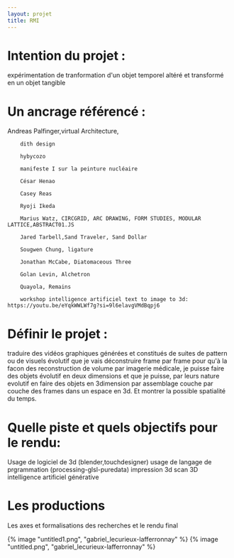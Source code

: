 ```yaml
---
layout: projet
title: RMI
---
```


# Intention du projet :
expérimentation de tranformation d'un objet temporel altéré et transformé en un objet tangible

# Un ancrage référencé :
Andreas Palfinger,virtual Architecture,

        dith design

        hybycozo

        manifeste I sur la peinture nucléaire

        César Henao

        Casey Reas

        Ryoji Ikeda

        Marius Watz, CIRCGRID, ARC DRAWING, FORM STUDIES, MODULAR LATTICE,ABSTRACT01.JS

        Jared Tarbell,Sand Traveler, Sand Dollar

        Sougwen Chung, ligature

        Jonathan McCabe, Diatomaceous Three

        Golan Levin, Alchetron

        Quayola, Remains
        
        workshop intelligence artificiel text to image to 3d:  https://youtu.be/eYqkWWLWf7g?si=9l6elavgVMdBqpj6



# Définir le projet :

traduire des vidéos graphiques générées et constitués de suites de pattern ou de visuels évolutif que je vais déconstruire frame par frame pour qu'à la facon des reconstruction de volume par imagerie médicale, je puisse faire des objets évolutif en deux dimensions et que je puisse, par leurs nature evolutif en faire des objets en 3dimension par assemblage couche par couche des frames dans un espace en 3d. Et montrer la possible spatialité du temps.

# Quelle piste et quels objectifs pour le rendu:

Usage de logiciel de 3d (blender,touchdesigner)
usage de langage de prgrammation (processing-glsl-puredata)
impression 3d
scan 3D
intelligence artificiel générative

# Les productions
Les axes et formalisations des recherches et le rendu final

{% image "untitled1.png", "gabriel_lecurieux-lafferronnay" %}
{% image "untitled.png", "gabriel_lecurieux-lafferronnay" %}